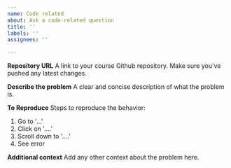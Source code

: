 ```yaml
---
name: Code related
about: Ask a code-related question
title: ''
labels: ''
assignees: ''

---
```

**Repository URL**
A link to your course Github repository. Make sure you've pushed any latest changes.

**Describe the problem**
A clear and concise description of what the problem is. 

**To Reproduce**
Steps to reproduce the behavior:
1. Go to '...'
2. Click on '....'
3. Scroll down to '....'
4. See error

**Additional context**
Add any other context about the problem here.
